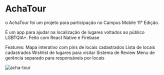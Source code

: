 # AchaTour

o AchaTour foi um projeto para participação no Campus Mobile 11° Edição.

É um app para ajudar na localização de lugares voltados ao público LGBTQIA+. Feito com React Native e Firebase

Features:
  Mapa interativo com pins de locais cadastrados
  Lista de locais cadastrados
  Wishlist de lugares para visitar
  Sistema de Review
  Menu de gerência separado para responsáveis por locais
  

![acha-tour](https://user-images.githubusercontent.com/67238559/226974584-bda1bf88-5b73-4f07-8170-0cf19c0ea302.png)
